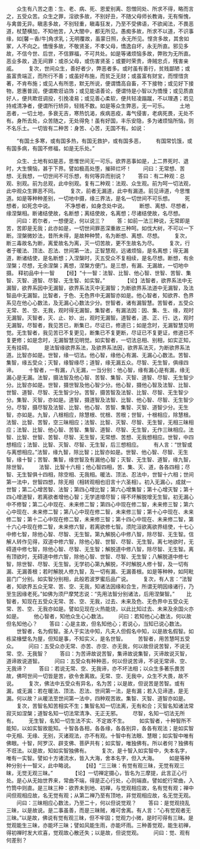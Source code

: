 <!-- { "loadSidebar": true } -->
　　众生有八苦之患：生、老、病、死、恩爱别离、怨憎同处、所求不得，略而言之，五受众苦。众生之罪，淫欲多故，不别好丑，不随父母师长教诲，无有惭愧，与禽兽无异。瞋恚多故，不别轻重，瞋毒狂发，乃至不受佛语，不欲闻法，不畏恶道，杖楚横加，不知他苦，入大闇中，都无所见。愚痴多故，所求不以道，不识事缘，如[馨－香/牛]角求乳；无明覆故，虽蒙日照，永无所见。悭贪多故，其舍如冢，人不向之。憍慢多故，不敬贤圣，不孝父母，憍逸自坏，永无所直。邪见多故，不信今世、后世，不信罪福，不可共处。如是等诸烦恼多故，弊败为无所直。恶业多故，造无间罪：或杀父母，或伤害贤圣；或要时荣贵，谗贼忠贞，残害亲戚。
　　复次，世间众生，善好者少，弊恶者多。或时虽有善行，贫贱鄙陋；或虽富贵端正，而所行不善；或虽好布施，而贫乏无财；或虽富有财宝，而悭惜贪著，不肯布施；或见人有所思，默无所说，便谓憍高自畜，不下接物；或见好下接物，恩惠普润，便谓欺诳谄饰；或见能语善论，便谓恃是小智以为憍慢；或见质直好人，便共欺诳调投，引挽凌易；或见善心柔软，便共轻凌蹋蹴，不以理遇；若见持戒清净者，便谓所行矫异，轻贱不数。如是等众生弊恶，无一可乐。
　　土地恶者，一切土地，多衰无吉，寒热饥渴，疾病恶疫，毒气侵害，老病死畏，无处不有。身所去处，众苦随之，无处得免！虽有好国，丰乐安隐，多为诸烦恼所恼，则不名乐土。一切皆有二种苦：身苦、心苦，无国不有。如说：

　　“有国土多寒，或有国多热，有国无救护，或有国多恶，
　　有国常饥饿，或有国多病，有国不修福，如是无乐处。”

　　众生、土地有如是恶，思惟世间无一可乐。欲界恶事如是，上二界死时、退时，大生懊恼，甚于下界。譬如极高处堕，摧碎烂坏！
　　问曰：无常想、苦想、无我想，一切世间不可乐想，有何等异而别说？
　　答曰：有二种观：总观、别观。前为总观，此中别观。复有二种观：法观、众生观。前为呵一切法观，此中观众生罪恶不同。
　　复次，前者无漏道，此中有漏道。前见谛道，今思惟道。如是等种种差别，一切地中摄，缘三界法，是名一切世间不可乐想。
　　死想者，如死念中说。
　　不净想者，如身念处中说。
　　断想、离想、尽想者，缘涅槃相。断诸结使故，名断想；离结使故，名离想；尽诸结使故，名尽想。
　　问曰：若尔者，一想便足，何以说三？
　　答：如前一法三种说，无常即是苦，苦即是无我；此亦如是，一切世间罪恶深重故三种呵。如伐大树，不可以一下断。涅槃微妙法，昔所未得，是故种种赞，名为断想、离想、尽想。
　　复次，断三毒故名为断，离爱故名为离，灭一切苦故，更不生故名为尽。
　　复次，行者于暖法、顶法、忍法、世间第一法，正智慧观，远诸烦恼，是名离想；得无漏道，断诸结使，是名断想；入涅槃时，灭五受众不复相续，是名尽想。断想，有余涅槃；尽想，无余涅槃；离想，涅槃方便门。是三想，有漏、无漏故，一切地中摄。
释初品中十一智
　　【经】“十一智：法智、比智、他心智、世智、苦智、集智、灭智、道智、尽智、无生智、如实智。”　　
　　【论】法智者，欲界系法中无漏智，欲界系因中无漏智，欲界系法灭中无漏智；为断欲界系法道中无漏智，及法智品中无漏智。比智者，于色、无色界中无漏智亦如是。他心智者，知欲界、色界系见在他心心数法，及无漏心心数法少分。世智者，诸有漏智慧。苦智者，五受众无常、苦、空、无我，观时得无漏智。集智者，有漏法因：因、集、生、缘，观时无漏智。灭智者，灭、止、妙、出，观时无漏智。道智者，道、正、行、达，观时无漏智。尽智者，我见苦已，断集已，尽证已，修道已；如是念时，无漏智慧见明觉。无生智者，我见苦已不复更见，断集已不复更断，尽证已不复更证，修道已不复更修；如是念时，无漏智慧见明觉。如实智者，一切法总相、别相，如实正知，无有挂碍。
　　是法智缘欲界系法，及欲界系法因，欲界系法灭，为断欲界系法道。比智亦如是。世智，缘一切法。他心智，缘他心有漏、无漏心心数法。苦智、集智，缘五受众；灭智，缘智缘尽；道智，缘无漏五众。尽智、无生智，俱缘四谛。
　　十智者，一有漏，八无漏，一当分别：他心智，缘有漏心是有漏，缘无漏心是无漏。法智，摄法智及他心智、苦智、集智、灭智、道智、尽智、无生智少分。比智亦如是。世智，摄世智及他心智少分。他心智，摄他心智及法智、比智、世智、道智、尽智、无生智少分。苦智，摄苦智及法智、比智、尽智、无生智少分。集智、灭智，亦如是。道智，摄道智及法智、比智、他心智、尽智、无生智少分。尽智，摄尽智及法智、比智、他心智、苦智、集智、灭智、道智少分。无生智，亦如是。九智，八根相应，除慧根、忧根、苦根；世智，十根相应，除慧根。法智、比智、苦智，空三昧相应；法智、比智、灭智、尽智、无生智，无相三昧相应；法智、比智、他心智、苦智、集智、道智、尽智、无生智，无作三昧相应。法智、比智、世智、苦智、尽智、无生智，无常想、苦想、无我想相应。世智，中四想相应；法智、比智、灭智、尽智、无生智，后三想相应。
　　有人言：“世智或与离想相应。”法智，缘九智，除比智；比智亦如是。世智、他心智、尽智、无生智，缘十智；苦智、集智，缘世智及有漏他心智；灭智、无生智、道智，缘九智，除世智。
　　法智、比智十六相；他心智四相，苦、集、灭、道，各各四相；尽智、无生智俱十四相，除空相、无我相。暖法、顶法、忍法中，世智十六相；世间第一法中，世智四想，除无相（相转观相也旧言十六圣相）。初入无漏心，成就一世智；第二心增苦智、法智；第四心增比智；第六心增集智；第十心增灭智；第十四心增道智，若离欲者增他心智；无学道增尽智；得不坏解脱增无生智。初无漏心中不修智；第二心中现在、未来修二智；第四心中现在修二智，未来修三智；第六心中现在、未来修二智；第八心中现在修二智，未来修三智；第十心中现在、未来修二智；第十二心中现在修二智，未来修三智；第十四心中现在、未来修二智，第十六心中现在修二智，未来修六智，若离欲修七智。须陀洹欲离欲界结使，十七心中修七智，除他心智、尽智、无生智。第九解脱心中修八智，除尽智、无生智。信解人转作见得，双道中修六智，除他心智、世智、尽智、无生智。离七地欲时，无碍道中修七智，除他心智、尽智、无生智；解脱道中修八智，除尽智、无生智。离有顶欲时，无碍道中修六智，除他心智、世智、尽智、无生智；八解脱道中修七智，除世智、尽智、无生智。无学初心第九解脱，不时解脱人修十智，及一切有漏、无漏善根；若时解脱人修九智，及一切有漏、无漏善根。如是等种种，如阿毗昙门广分别。如实智分别相，此般若波罗蜜后品广说。
　　复次，有人言：“法智者，知欲界五众无常、苦、空、无我，知诸法因缘和合生，所谓无明因缘诸行，乃至生因缘老死。”如佛为须尸摩梵志说：“先用法智分别诸法，后用涅槃智。”
　　比智者，知现在五受众无常、苦、空、无我，过去、未来及色、无色界中五受众无常、苦、空、无我亦如是。譬如见现在火热能烧，以此比知过去、未来及余国火亦如是。
　　他心智者，知他众生心心数法。
　　问曰：若知他心心数法，何以故但名知他心？
　　答曰：心是主故，但名知他心；若说心，当知已说心数法。
　　世智者，名为假智。圣人于实法中知，凡夫人但假名中知，以是故名假智。如栋梁椽壁名为屋，但知是事，不知实义，是名世智。
　　苦智者，用苦慧呵五受众。
　　问曰：五受众亦无常、亦苦、亦空、亦无我，何以故但说苦智，不说无常、空、无我智？
　　答曰：为苦谛故说苦智，集谛故说集智，灭谛故说灭智，道谛故说道智。
　　问曰：五受众有种种恶，何以但说苦谛，不说无常谛、空、无我谛？
　　答曰：若说无常、空、无我谛，亦不坏法相；以众生多著乐畏苦故，佛呵世间一切皆是苦，欲令舍离故。无常、空、无我中，众生不大畏，故不说。
　　复次，佛法中五受众有异名，名为苦；以是故，但说苦是苦智。或有漏，或无漏：若在暖法、顶法、忍法、世间第一法，是有漏；若入见谛道，是无漏。何以故？从暖法至世间第一法中，四种观苦故。集智、灭智、道智亦如是。
　　复次，苦智名知苦相实不生；集智名知一切法离，无有和合；灭智名知诸法常寂灭如涅槃；道智名知一切法常清净、无正无邪。
　　尽智，名知一切法无所有。
　　无生智，名知一切生法不实、不定故不生。
　　如实智者，十种智所不能知，以如实智故能知。十智各各相，各各缘，各各别异，各各有观法；是如实智中无相、无缘、无别，灭诸观法，亦不有观。十智中有法眼、慧眼；如实智中唯有佛眼。十智，阿罗汉、辟支佛、菩萨共有；如实智，唯独佛有。所以者何？独佛有不诳法。以是故，知如实智独佛有。
　　复次，是十智入如实智中，失本名字，唯有一实智。譬如十方诸流水，皆入大海，舍本名字，但入大海。
　　如是等种种分别十一智义，此中略说。
　　【经】“三三昧：有觉有观三昧，无觉有观三昧，无觉无观三昧。”　　
　　【论】一切禅定摄心，皆名为三摩提，此言正心行处。是心从无始世界来，常曲不端，得是正心行处，心则端直。譬如蛇行常曲，入竹筒中则直。是三昧三种：欲界未到地、初禅，与觉观相应故，名有觉有观；禅中间但观相应故，名无觉有观；从第二禅乃至有顶地，非觉观相应故，名无觉无观。
　　问曰：三昧相应心数法，乃至二十，何以但说觉观？
　　答曰：是觉观挠乱三昧，以是故说。是二事虽善，而是三昧贼，难可舍离。有人言：“心有觉观者无三昧。”以是故，佛说有觉有观三昧，但不牢固；觉观力小微，是时可得有三昧。是觉观能生三昧，亦能坏三昧；譬如风能生雨，亦能坏雨。三种善觉观，能生初禅，得初禅时发大欢喜，觉观故心散还失；以是故，但说觉观。
　　问曰：觉、观有何差别？
